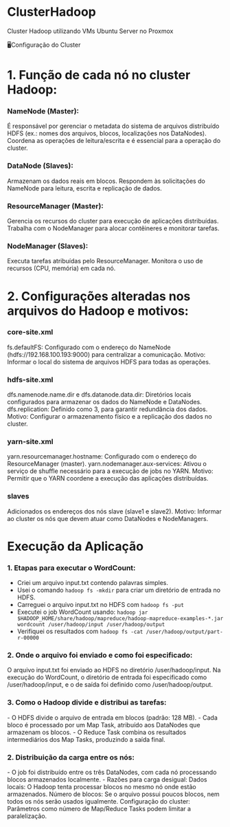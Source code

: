 # ClusterHadoop
Cluster Hadoop utilizando VMs Ubuntu Server no Proxmox


🖥️Configuração do Cluster
<h1>1. Função de cada nó no cluster Hadoop:</h1>

<h3>NameNode (Master):</h3>

É responsável por gerenciar o metadata do sistema de arquivos distribuído HDFS (ex.: nomes dos arquivos, blocos, localizações nos DataNodes).
Coordena as operações de leitura/escrita e é essencial para a operação do cluster.

<h3>DataNode (Slaves):</h3>

Armazenam os dados reais em blocos.
Respondem às solicitações do NameNode para leitura, escrita e replicação de dados.

<h3>ResourceManager (Master):</h3>

Gerencia os recursos do cluster para execução de aplicações distribuídas.
Trabalha com o NodeManager para alocar contêineres e monitorar tarefas.

<h3>NodeManager (Slaves):</h3>

Executa tarefas atribuídas pelo ResourceManager.
Monitora o uso de recursos (CPU, memória) em cada nó.



<h1>2. Configurações alteradas nos arquivos do Hadoop e motivos:</h1>

<h3>core-site.xml</h3>
fs.defaultFS: Configurado com o endereço do NameNode (hdfs://192.168.100.193:9000) para centralizar a comunicação.
Motivo: Informar o local do sistema de arquivos HDFS para todas as operações.

<h3>hdfs-site.xml</h3>
dfs.namenode.name.dir e dfs.datanode.data.dir: Diretórios locais configurados para armazenar os dados do NameNode e DataNodes.
dfs.replication: Definido como 3, para garantir redundância dos dados.
Motivo: Configurar o armazenamento físico e a replicação dos dados no cluster.

<h3>yarn-site.xml</h3>
yarn.resourcemanager.hostname: Configurado com o endereço do ResourceManager (master).
yarn.nodemanager.aux-services: Ativou o serviço de shuffle necessário para a execução de jobs no YARN.
Motivo: Permitir que o YARN coordene a execução das aplicações distribuídas.

<h3>slaves</h3>
Adicionados os endereços dos nós slave (slave1 e slave2).
Motivo: Informar ao cluster os nós que devem atuar como DataNodes e NodeManagers.



<h1>Execução da Aplicação</h1>
<h3>1. Etapas para executar o WordCount:</h3>

- Criei um arquivo input.txt contendo palavras simples.
- Usei o comando ```hadoop fs -mkdir``` para criar um diretório de entrada no HDFS.
- Carreguei o arquivo input.txt no HDFS com ```hadoop fs -put```
- Executei o job WordCount usando:
```hadoop jar $HADOOP_HOME/share/hadoop/mapreduce/hadoop-mapreduce-examples-*.jar wordcount /user/hadoop/input /user/hadoop/output```
- Verifiquei os resultados com ```hadoop fs -cat /user/hadoop/output/part-r-00000```


<h3>2. Onde o arquivo foi enviado e como foi especificado:</h3>
O arquivo input.txt foi enviado ao HDFS no diretório /user/hadoop/input.
Na execução do WordCount, o diretório de entrada foi especificado como /user/hadoop/input, e o de saída foi definido como /user/hadoop/output.

<h3>3. Como o Hadoop divide e distribui as tarefas:</h3>
- O HDFS divide o arquivo de entrada em blocos (padrão: 128 MB).
- Cada bloco é processado por um Map Task, atribuído aos DataNodes que armazenam os blocos.
- O Reduce Task combina os resultados intermediários dos Map Tasks, produzindo a saída final.


<h3>2. Distribuição da carga entre os nós:</h3>
- O job foi distribuído entre os três DataNodes, com cada nó processando blocos armazenados localmente.
- Razões para carga desigual:
    Dados locais: O Hadoop tenta processar blocos no mesmo nó onde estão armazenados.
    Número de blocos: Se o arquivo possui poucos blocos, nem todos os nós serão usados igualmente.
    Configuração do cluster: Parâmetros como número de Map/Reduce Tasks podem limitar a paralelização.
